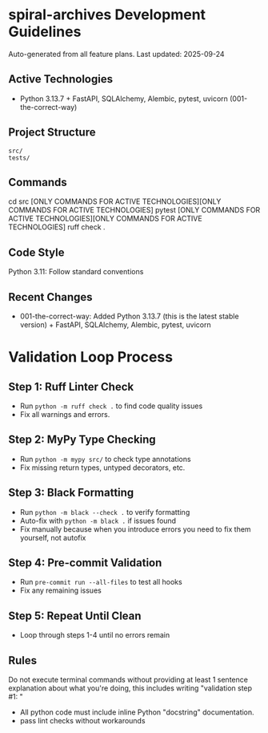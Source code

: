 # spiral-archives Development Guidelines

Auto-generated from all feature plans. Last updated: 2025-09-24

## Active Technologies
- Python 3.13.7 + FastAPI, SQLAlchemy, Alembic, pytest, uvicorn (001-the-correct-way)

## Project Structure
```
src/
tests/
```

## Commands
cd src [ONLY COMMANDS FOR ACTIVE TECHNOLOGIES][ONLY COMMANDS FOR ACTIVE TECHNOLOGIES] pytest [ONLY COMMANDS FOR ACTIVE TECHNOLOGIES][ONLY COMMANDS FOR ACTIVE TECHNOLOGIES] ruff check .

## Code Style
Python 3.11: Follow standard conventions

## Recent Changes
- 001-the-correct-way: Added Python 3.13.7 (this is the latest stable version) + FastAPI, SQLAlchemy, Alembic, pytest, uvicorn

<!-- MANUAL ADDITIONS START -->
# Validation Loop Process

## Step 1: Ruff Linter Check

- Run `python -m ruff check .` to find code quality issues
- Fix all warnings and errors.

## Step 2: MyPy Type Checking

- Run `python -m mypy src/` to check type annotations
- Fix missing return types, untyped decorators, etc.

## Step 3: Black Formatting

- Run `python -m black --check .` to verify formatting
- Auto-fix with `python -m black .` if issues found
- Fix manually because when you introduce errors you need to fix them yourself, not autofix

## Step 4: Pre-commit Validation

- Run `pre-commit run --all-files` to test all hooks
- Fix any remaining issues

## Step 5: Repeat Until Clean

- Loop through steps 1-4 until no errors remain

## Rules

Do not execute terminal commands without providing at least 1 sentence explanation about what you're doing, this includes writing "validation step #1: "

- All python code must include inline Python "docstring" documentation.
- pass lint checks without workarounds
<!-- MANUAL ADDITIONS END -->